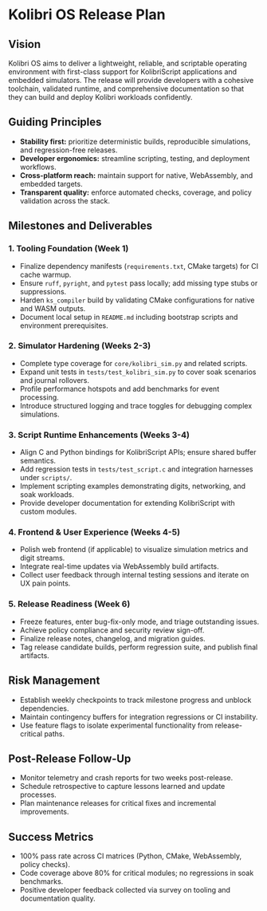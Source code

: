 # Kolibri OS Release Plan

## Vision
Kolibri OS aims to deliver a lightweight, reliable, and scriptable operating environment with first-class support for KolibriScript applications and embedded simulators. The release will provide developers with a cohesive toolchain, validated runtime, and comprehensive documentation so that they can build and deploy Kolibri workloads confidently.

## Guiding Principles
- **Stability first:** prioritize deterministic builds, reproducible simulations, and regression-free releases.
- **Developer ergonomics:** streamline scripting, testing, and deployment workflows.
- **Cross-platform reach:** maintain support for native, WebAssembly, and embedded targets.
- **Transparent quality:** enforce automated checks, coverage, and policy validation across the stack.

## Milestones and Deliverables

### 1. Tooling Foundation (Week 1)
- Finalize dependency manifests (`requirements.txt`, CMake targets) for CI cache warmup.
- Ensure `ruff`, `pyright`, and `pytest` pass locally; add missing type stubs or suppressions.
- Harden `ks_compiler` build by validating CMake configurations for native and WASM outputs.
- Document local setup in `README.md` including bootstrap scripts and environment prerequisites.

### 2. Simulator Hardening (Weeks 2-3)
- Complete type coverage for `core/kolibri_sim.py` and related scripts.
- Expand unit tests in `tests/test_kolibri_sim.py` to cover soak scenarios and journal rollovers.
- Profile performance hotspots and add benchmarks for event processing.
- Introduce structured logging and trace toggles for debugging complex simulations.

### 3. Script Runtime Enhancements (Weeks 3-4)
- Align C and Python bindings for KolibriScript APIs; ensure shared buffer semantics.
- Add regression tests in `tests/test_script.c` and integration harnesses under `scripts/`.
- Implement scripting examples demonstrating digits, networking, and soak workloads.
- Provide developer documentation for extending KolibriScript with custom modules.

### 4. Frontend & User Experience (Weeks 4-5)
- Polish web frontend (if applicable) to visualize simulation metrics and digit streams.
- Integrate real-time updates via WebAssembly build artifacts.
- Collect user feedback through internal testing sessions and iterate on UX pain points.

### 5. Release Readiness (Week 6)
- Freeze features, enter bug-fix-only mode, and triage outstanding issues.
- Achieve policy compliance and security review sign-off.
- Finalize release notes, changelog, and migration guides.
- Tag release candidate builds, perform regression suite, and publish final artifacts.

## Risk Management
- Establish weekly checkpoints to track milestone progress and unblock dependencies.
- Maintain contingency buffers for integration regressions or CI instability.
- Use feature flags to isolate experimental functionality from release-critical paths.

## Post-Release Follow-Up
- Monitor telemetry and crash reports for two weeks post-release.
- Schedule retrospective to capture lessons learned and update processes.
- Plan maintenance releases for critical fixes and incremental improvements.

## Success Metrics
- 100% pass rate across CI matrices (Python, CMake, WebAssembly, policy checks).
- Code coverage above 80% for critical modules; no regressions in soak benchmarks.
- Positive developer feedback collected via survey on tooling and documentation quality.

